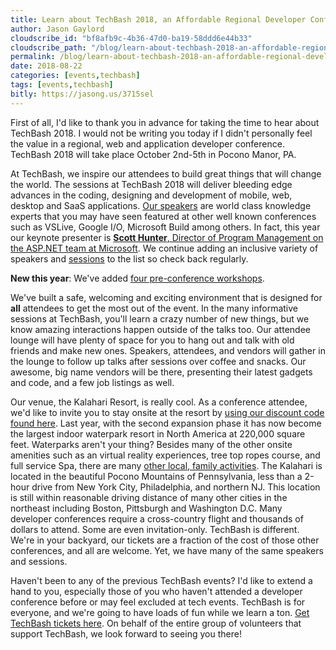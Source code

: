 ```yaml
---
title: Learn about TechBash 2018, an Affordable Regional Developer Conference
author: Jason Gaylord
cloudscribe_id: "bf8afb9c-4b36-47d0-ba19-58ddd6e44b33"
cloudscribe_path: "/blog/learn-about-techbash-2018-an-affordable-regional-developer-conference"
permalink: /blog/learn-about-techbash-2018-an-affordable-regional-developer-conference
date: 2018-08-22
categories: [events,techbash]
tags: [events,techbash]
bitly: https://jasong.us/3715sel
---
```


First of all, I'd like to thank you in advance for taking the time to hear about TechBash 2018. I would not be writing you today if I didn't personally feel the value in a regional, web and application developer conference. TechBash 2018 will take place October 2nd-5th in Pocono Manor, PA.

At TechBash, we inspire our attendees to build great things that will change the world. The sessions at TechBash 2018 will deliver bleeding edge advances in the coding, designing and development of mobile, web, desktop and SaaS applications. [Our speakers](https://jasong.us/2q2zERh) are world class knowledge experts that you may have seen featured at other well known conferences such as VSLive, Google I/O, Microsoft Build among others. In fact, this year our keynote presenter is [**Scott Hunter**, Director of Program Management on the ASP.NET team at Microsoft](https://jasong.us/2ztxAtE). We continue adding an inclusive variety of speakers and [sessions](https://jasong.us/2xWz9Qw) to the list so check back regularly.

**New this year**: We've added [four pre-conference workshops](https://jasong.us/2SVrBF3).

We've built a safe, welcoming and exciting environment that is designed for **all** attendees to get the most out of the event. In the many informative sessions at TechBash, you'll learn a crazy number of new things, but we know amazing interactions happen outside of the talks too. Our attendee lounge will have plenty of space for you to hang out and talk with old friends and make new ones. Speakers, attendees, and vendors will gather in the lounge to follow up talks after sessions over coffee and snacks. Our awesome, big name vendors will be there, presenting their latest gadgets and code, and a few job listings as well.

Our venue, the Kalahari Resort, is really cool. As a conference attendee, we'd like to invite you to stay onsite at the resort by [using our discount code found here](https://jasong.us/2Akujxl). Last year, with the second expansion phase it has now become the largest indoor waterpark resort in North America at 220,000 square feet. Waterparks aren't your thing? Besides many of the other onsite amenities such as an virtual reality experiences, tree top ropes course, and full service Spa, there are many [other local, family activities](https://jasong.us/2YUxoys). The Kalahari is located in the beautiful Pocono Mountains of Pennsylvania, less than a 2-hour drive from New York City, Philadelphia, and northern NJ. This location is still within reasonable driving distance of many other cities in the northeast including Boston, Pittsburgh and Washington D.C. Many developer conferences require a cross-country flight and thousands of dollars to attend. Some are even invitation-only. TechBash is different. We're in your backyard, our tickets are a fraction of the cost of those other conferences, and all are welcome. Yet, we have many of the same speakers and sessions.

Haven't been to any of the previous TechBash events? I'd like to extend a hand to you, especially those of you who haven't attended a developer conference before or may feel excluded at tech events. TechBash is for everyone, and we're going to have loads of fun while we learn a ton. [Get TechBash tickets here](https://jasong.us/35Ow8yh). On behalf of the entire group of volunteers that support TechBash, we look forward to seeing you there!